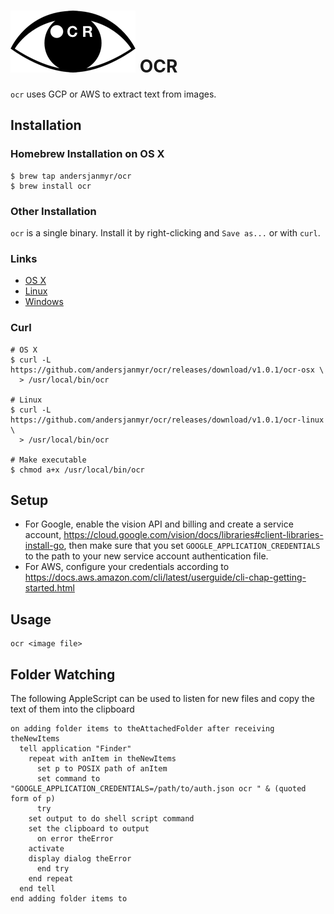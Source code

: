 # ![ocr-logo](./images/ocr-logo.png) OCR

`ocr` uses GCP or AWS to extract text from images.

## Installation

### Homebrew Installation on OS X

```
$ brew tap andersjanmyr/ocr
$ brew install ocr
```

### Other Installation

`ocr` is a single binary. Install it by right-clicking and `Save as...` or with
`curl`.

### Links

* [OS X](https://github.com/andersjanmyr/ocr/releases/download/v1.0.1/ocr-osx)
* [Linux](https://github.com/andersjanmyr/ocr/releases/download/v1.0.1/ocr-linux)
* [Windows](https://github.com/andersjanmyr/ocr/releases/download/v1.0.1/ocr.exe)

### Curl

```
# OS X
$ curl -L https://github.com/andersjanmyr/ocr/releases/download/v1.0.1/ocr-osx \
  > /usr/local/bin/ocr

# Linux
$ curl -L https://github.com/andersjanmyr/ocr/releases/download/v1.0.1/ocr-linux \
  > /usr/local/bin/ocr

# Make executable
$ chmod a+x /usr/local/bin/ocr
```

## Setup

* For Google, enable the vision API and billing and create a service account, https://cloud.google.com/vision/docs/libraries#client-libraries-install-go, then make sure that you set `GOOGLE_APPLICATION_CREDENTIALS` to the path to your new service account authentication file.
* For AWS, configure your credentials according to https://docs.aws.amazon.com/cli/latest/userguide/cli-chap-getting-started.html

## Usage

```
ocr <image file>
```

## Folder Watching

The following AppleScript can be used to listen for new files and copy the text
of them into the clipboard

```
on adding folder items to theAttachedFolder after receiving theNewItems
  tell application "Finder"
    repeat with anItem in theNewItems
      set p to POSIX path of anItem
      set command to "GOOGLE_APPLICATION_CREDENTIALS=/path/to/auth.json ocr " & (quoted form of p)
      try
	set output to do shell script command
	set the clipboard to output
      on error theError
	activate
	display dialog theError
      end try
    end repeat
  end tell
end adding folder items to
```
